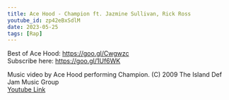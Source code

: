 ```yaml
---
title: Ace Hood - Champion ft. Jazmine Sullivan, Rick Ross
youtube_id: zp42eBxSdlM
date: 2023-05-25
tags: [Rap]
---
```

Best of Ace Hood: <https://goo.gl/Cwgwzc>  
Subscribe here: <https://goo.gl/1Uf6WK>  


Music video by Ace Hood performing Champion. (C) 2009 The Island Def Jam Music Group  
[Youtube Link](https://www.youtube.com/watch?v=zp42eBxSdlM)  
